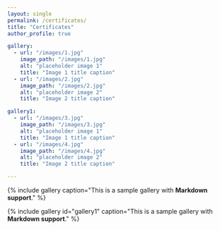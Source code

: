 ```yaml
---
layout: single
permalink: /certificates/
title: "Certificates"
author_profile: true

gallery:
  - url: "/images/1.jpg"
    image_path: "/images/1.jpg"
    alt: "placeholder image 1"
    title: "Image 1 title caption"
  - url: "/images/2.jpg"
    image_path: "/images/2.jpg"
    alt: "placeholder image 2"
    title: "Image 2 title caption"

gallery1:
  - url: "/images/3.jpg"
    image_path: "/images/3.jpg"
    alt: "placeholder image 1"
    title: "Image 1 title caption"
  - url: "/images/4.jpg"
    image_path: "/images/4.jpg"
    alt: "placeholder image 2"
    title: "Image 2 title caption"

---
```


{% include gallery caption="This is a sample gallery with **Markdown support**." %}

{% include gallery id="gallery1" caption="This is a sample gallery  with **Markdown support**." %}

